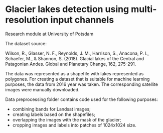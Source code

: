 # Glacier lakes detection using multi-resolution input channels
 Research module at University of Potsdam

The dataset source:

Wilson, R., Glasser, N. F., Reynolds, J. M., Harrison, S., Anacona, P. I., Schaefer, M., & Shannon, S. (2018). Glacial lakes of the Central and Patagonian Andes. Global and Planetary Change, 162, 275-291.

The data was represented as a shapefile with lakes represented as polygones. For creating a dataset that is suitable for machine learning purposes, the data from 2016 year was taken. The corresponding satellite images were manually downloaded. 

Data preprocessing folder contains code used for the following purposes:

- combining bands for Landsat images;
- creating labels based on the shapefiles;
- overlapping the images with the mask of the glacier;
- cropping images and labels into patches of 1024x1024 size. 
